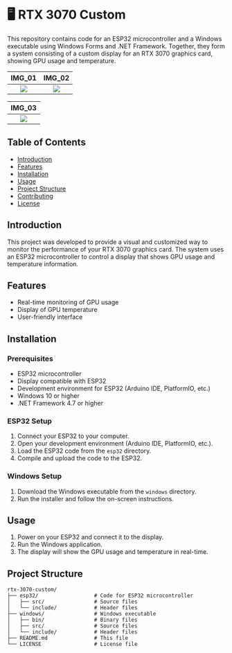 # 🖥️ RTX 3070 Custom

This repository contains code for an ESP32 microcontroller and a Windows executable using Windows Forms and .NET Framework. Together, they form a system consisting of a custom display for an RTX 3070 graphics card, showing GPU usage and temperature.

IMG_01                     |  IMG_02
:-------------------------:|:-------------------------:
![](https://i.imgur.com/0mozlfX.jpeg)  |  ![](https://i.imgur.com/WYAdtk9.jpeg)

IMG_03                     |
:-------------------------:|
![](https://i.imgur.com/WhLr3hq.png)  |


## Table of Contents

- [Introduction](#introduction)
- [Features](#features)
- [Installation](#installation)
- [Usage](#usage)
- [Project Structure](#project-structure)
- [Contributing](#contributing)
- [License](#license)

## Introduction

This project was developed to provide a visual and customized way to monitor the performance of your RTX 3070 graphics card. The system uses an ESP32 microcontroller to control a display that shows GPU usage and temperature information.

## Features

- Real-time monitoring of GPU usage
- Display of GPU temperature
- User-friendly interface

## Installation

### Prerequisites

- ESP32 microcontroller
- Display compatible with ESP32
- Development environment for ESP32 (Arduino IDE, PlatformIO, etc.)
- Windows 10 or higher
- .NET Framework 4.7 or higher

### ESP32 Setup

1. Connect your ESP32 to your computer.
2. Open your development environment (Arduino IDE, PlatformIO, etc.).
3. Load the ESP32 code from the `esp32` directory.
4. Compile and upload the code to the ESP32.

### Windows Setup

1. Download the Windows executable from the `windows` directory.
2. Run the installer and follow the on-screen instructions.

## Usage

1. Power on your ESP32 and connect it to the display.
2. Run the Windows application.
3. The display will show the GPU usage and temperature in real-time.

## Project Structure

```plaintext
rtx-3070-custom/
├── esp32/                  # Code for ESP32 microcontroller
│   ├── src/                # Source files
│   └── include/            # Header files
├── windows/                # Windows executable
│   ├── bin/                # Binary files
│   ├── src/                # Source files
│   └── include/            # Header files
├── README.md               # This file
└── LICENSE                 # License file
